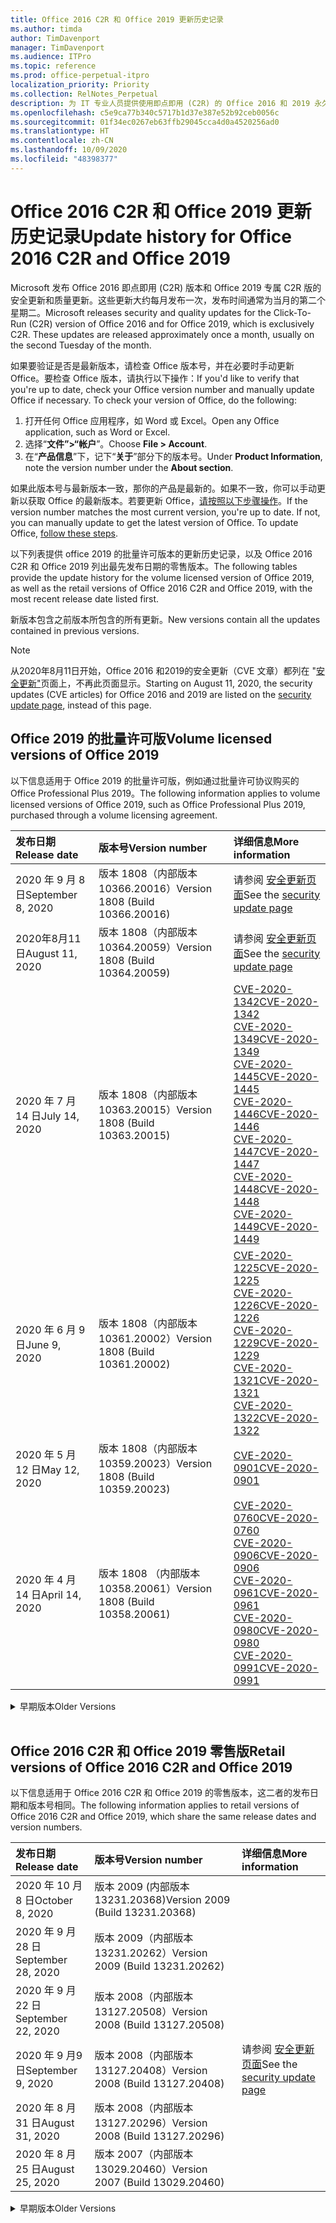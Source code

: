 ```yaml
---
title: Office 2016 C2R 和 Office 2019 更新历史记录
ms.author: timda
author: TimDavenport
manager: TimDavenport
ms.audience: ITPro
ms.topic: reference
ms.prod: office-perpetual-itpro
localization_priority: Priority
ms.collection: RelNotes_Perpetual
description: 为 IT 专业人员提供使用即点即用 (C2R) 的 Office 2016 和 2019 永久版本的更新历史记录
ms.openlocfilehash: c5e9ca77b340c5717b1d37e387e52b92ceb0056c
ms.sourcegitcommit: 01f34ec0267eb63ffb29045cca4d0a4520256ad0
ms.translationtype: HT
ms.contentlocale: zh-CN
ms.lasthandoff: 10/09/2020
ms.locfileid: "48398377"
---
```

# <a name="update-history-for-office-2016-c2r-and-office-2019"></a><span data-ttu-id="0ab61-103">Office 2016 C2R 和 Office 2019 更新历史记录</span><span class="sxs-lookup"><span data-stu-id="0ab61-103">Update history for Office 2016 C2R and Office 2019</span></span>

<span data-ttu-id="0ab61-p101">Microsoft 发布 Office 2016 即点即用 (C2R) 版本和 Office 2019 专属 C2R 版的安全更新和质量更新。这些更新大约每月发布一次，发布时间通常为当月的第二个星期二。</span><span class="sxs-lookup"><span data-stu-id="0ab61-p101">Microsoft releases security and quality updates for the Click-To-Run (C2R) version of Office 2016 and for Office 2019, which is exclusively C2R. These updates are released approximately once a month, usually on the second Tuesday of the month.</span></span>

<span data-ttu-id="0ab61-p102">如果要验证是否是最新版本，请检查 Office 版本号，并在必要时手动更新 Office。要检查 Office 版本，请执行以下操作：</span><span class="sxs-lookup"><span data-stu-id="0ab61-p102">If you'd like to verify that you're up to date, check your Office version number and manually update Office if necessary. To check your version of Office, do the following:</span></span>

  1.    <span data-ttu-id="0ab61-108">打开任何 Office 应用程序，如 Word 或 Excel。</span><span class="sxs-lookup"><span data-stu-id="0ab61-108">Open any Office application, such as Word or Excel.</span></span>
  2.    <span data-ttu-id="0ab61-109">选择“**文件”>“帐户**”。</span><span class="sxs-lookup"><span data-stu-id="0ab61-109">Choose **File > Account**.</span></span>
  3.    <span data-ttu-id="0ab61-110">在“**产品信息**”下，记下“**关于**”部分下的版本号。</span><span class="sxs-lookup"><span data-stu-id="0ab61-110">Under **Product Information**, note the version number under the **About section**.</span></span>

<span data-ttu-id="0ab61-p103">如果此版本号与最新版本一致，那你的产品是最新的。如果不一致，你可以手动更新以获取 Office 的最新版本。若要更新 Office，[请按照以下步骤操作](https://support.office.com/article/2ab296f3-7f03-43a2-8e50-46de917611c5)。</span><span class="sxs-lookup"><span data-stu-id="0ab61-p103">If the version number matches the most current version, you're up to date. If not, you can manually update to get the latest version of Office. To update Office, [follow these steps](https://support.office.com/article/2ab296f3-7f03-43a2-8e50-46de917611c5).</span></span>


<span data-ttu-id="0ab61-114">以下列表提供 office 2019 的批量许可版本的更新历史记录，以及 Office 2016 C2R 和 Office 2019 列出最先发布日期的零售版本。</span><span class="sxs-lookup"><span data-stu-id="0ab61-114">The following tables provide the update history for the volume licensed version of Office 2019, as well as the retail versions of Office 2016 C2R and Office 2019, with the most recent release date listed first.</span></span>

<span data-ttu-id="0ab61-115">新版本包含之前版本所包含的所有更新。</span><span class="sxs-lookup"><span data-stu-id="0ab61-115">New versions contain all the updates contained in previous versions.</span></span>


 > [!NOTE]
> <span data-ttu-id="0ab61-116">从2020年8月11日开始，Office 2016 和2019的安全更新（CVE 文章）都列在 "[安全更新"](https://docs.microsoft.com/officeupdates/microsoft365-apps-security-updates)页面上，不再此页面显示。</span><span class="sxs-lookup"><span data-stu-id="0ab61-116">Starting on August 11, 2020, the security updates (CVE articles) for Office 2016 and 2019 are listed on the [security update page](https://docs.microsoft.com/officeupdates/microsoft365-apps-security-updates), instead of this page.</span></span> 


## <a name="volume-licensed-versions-of-office-2019"></a><span data-ttu-id="0ab61-117">Office 2019 的批量许可版</span><span class="sxs-lookup"><span data-stu-id="0ab61-117">Volume licensed versions of Office 2019</span></span>
<span data-ttu-id="0ab61-118">以下信息适用于 Office 2019 的批量许可版，例如通过批量许可协议购买的 Office Professional Plus 2019。</span><span class="sxs-lookup"><span data-stu-id="0ab61-118">The following information applies to volume licensed versions of Office 2019, such as Office Professional Plus 2019, purchased through a volume licensing agreement.</span></span>

[//]: # (请勿删除批量许可表开头)


|<span data-ttu-id="0ab61-120">**发布日期**</span><span class="sxs-lookup"><span data-stu-id="0ab61-120">**Release date**</span></span>|<span data-ttu-id="0ab61-121">**版本号**</span><span class="sxs-lookup"><span data-stu-id="0ab61-121">**Version number**</span></span>|<span data-ttu-id="0ab61-122">**详细信息**</span><span class="sxs-lookup"><span data-stu-id="0ab61-122">**More information**</span></span>|
|:-----|:-----|:-----|
|<span data-ttu-id="0ab61-123">2020 年 9 月 8 日</span><span class="sxs-lookup"><span data-stu-id="0ab61-123">September 8, 2020</span></span>|<span data-ttu-id="0ab61-124">版本 1808（内部版本 10366.20016）</span><span class="sxs-lookup"><span data-stu-id="0ab61-124">Version 1808 (Build 10366.20016)</span></span>|<span data-ttu-id="0ab61-125">请参阅 [安全更新页面](https://docs.microsoft.com/officeupdates/microsoft365-apps-security-updates)</span><span class="sxs-lookup"><span data-stu-id="0ab61-125">See the [security update page](https://docs.microsoft.com/officeupdates/microsoft365-apps-security-updates)</span></span> |
|<span data-ttu-id="0ab61-126">2020年8月11日</span><span class="sxs-lookup"><span data-stu-id="0ab61-126">August 11, 2020</span></span>|<span data-ttu-id="0ab61-127">版本 1808（内部版本 10364.20059）</span><span class="sxs-lookup"><span data-stu-id="0ab61-127">Version 1808 (Build 10364.20059)</span></span>|<span data-ttu-id="0ab61-128">请参阅 [安全更新页面](https://docs.microsoft.com/officeupdates/microsoft365-apps-security-updates)</span><span class="sxs-lookup"><span data-stu-id="0ab61-128">See the [security update page](https://docs.microsoft.com/officeupdates/microsoft365-apps-security-updates)</span></span> |
|<span data-ttu-id="0ab61-129">2020 年 7 月 14 日</span><span class="sxs-lookup"><span data-stu-id="0ab61-129">July 14, 2020</span></span>   |<span data-ttu-id="0ab61-130">版本 1808（内部版本 10363.20015）</span><span class="sxs-lookup"><span data-stu-id="0ab61-130">Version 1808 (Build 10363.20015)</span></span>  |[<span data-ttu-id="0ab61-131">CVE-2020-1342</span><span class="sxs-lookup"><span data-stu-id="0ab61-131">CVE-2020-1342</span></span>](https://portal.msrc.microsoft.com/zh-CN/security-guidance/advisory/CVE-2020-1342) <br/>[<span data-ttu-id="0ab61-132">CVE-2020-1349</span><span class="sxs-lookup"><span data-stu-id="0ab61-132">CVE-2020-1349</span></span>](https://portal.msrc.microsoft.com/zh-CN/security-guidance/advisory/CVE-2020-1349) <br/>[<span data-ttu-id="0ab61-133">CVE-2020-1445</span><span class="sxs-lookup"><span data-stu-id="0ab61-133">CVE-2020-1445</span></span>](https://portal.msrc.microsoft.com/zh-CN/security-guidance/advisory/CVE-2020-1445) <br/>[<span data-ttu-id="0ab61-134">CVE-2020-1446</span><span class="sxs-lookup"><span data-stu-id="0ab61-134">CVE-2020-1446</span></span>](https://portal.msrc.microsoft.com/zh-CN/security-guidance/advisory/CVE-2020-1446) <br/>[<span data-ttu-id="0ab61-135">CVE-2020-1447</span><span class="sxs-lookup"><span data-stu-id="0ab61-135">CVE-2020-1447</span></span>](https://portal.msrc.microsoft.com/zh-CN/security-guidance/advisory/CVE-2020-1447) <br/>[<span data-ttu-id="0ab61-136">CVE-2020-1448</span><span class="sxs-lookup"><span data-stu-id="0ab61-136">CVE-2020-1448</span></span>](https://portal.msrc.microsoft.com/zh-CN/security-guidance/advisory/CVE-2020-1448) <br/>[<span data-ttu-id="0ab61-137">CVE-2020-1449</span><span class="sxs-lookup"><span data-stu-id="0ab61-137">CVE-2020-1449</span></span>](https://portal.msrc.microsoft.com/zh-CN/security-guidance/advisory/CVE-2020-1449) <br/>|
|<span data-ttu-id="0ab61-138">2020 年 6 月 9 日</span><span class="sxs-lookup"><span data-stu-id="0ab61-138">June 9, 2020</span></span>   |<span data-ttu-id="0ab61-139">版本 1808（内部版本 10361.20002）</span><span class="sxs-lookup"><span data-stu-id="0ab61-139">Version 1808 (Build 10361.20002)</span></span>  |[<span data-ttu-id="0ab61-140">CVE-2020-1225</span><span class="sxs-lookup"><span data-stu-id="0ab61-140">CVE-2020-1225</span></span>](https://portal.msrc.microsoft.com/zh-CN/security-guidance/advisory/CVE-2020-1225) <br/> [<span data-ttu-id="0ab61-141">CVE-2020-1226</span><span class="sxs-lookup"><span data-stu-id="0ab61-141">CVE-2020-1226</span></span>](https://portal.msrc.microsoft.com/zh-CN/security-guidance/advisory/CVE-2020-1226) <br/>[<span data-ttu-id="0ab61-142">CVE-2020-1229</span><span class="sxs-lookup"><span data-stu-id="0ab61-142">CVE-2020-1229</span></span>](https://portal.msrc.microsoft.com/zh-CN/security-guidance/advisory/CVE-2020-1229) <br/>[<span data-ttu-id="0ab61-143">CVE-2020-1321</span><span class="sxs-lookup"><span data-stu-id="0ab61-143">CVE-2020-1321</span></span>](https://portal.msrc.microsoft.com/zh-CN/security-guidance/advisory/CVE-2020-1321) <br/>[<span data-ttu-id="0ab61-144">CVE-2020-1322</span><span class="sxs-lookup"><span data-stu-id="0ab61-144">CVE-2020-1322</span></span>](https://portal.msrc.microsoft.com/zh-CN/security-guidance/advisory/CVE-2020-1322) <br/>|
|<span data-ttu-id="0ab61-145">2020 年 5 月12 日</span><span class="sxs-lookup"><span data-stu-id="0ab61-145">May 12, 2020</span></span>   |<span data-ttu-id="0ab61-146">版本 1808（内部版本 10359.20023）</span><span class="sxs-lookup"><span data-stu-id="0ab61-146">Version 1808 (Build 10359.20023)</span></span>  |[<span data-ttu-id="0ab61-147">CVE-2020-0901</span><span class="sxs-lookup"><span data-stu-id="0ab61-147">CVE-2020-0901</span></span>](https://portal.msrc.microsoft.com/zh-CN/security-guidance/advisory/CVE-2020-0901) <br/> |
|<span data-ttu-id="0ab61-148">2020 年 4 月 14 日</span><span class="sxs-lookup"><span data-stu-id="0ab61-148">April 14, 2020</span></span>   |<span data-ttu-id="0ab61-149">版本 1808 （内部版本 10358.20061）</span><span class="sxs-lookup"><span data-stu-id="0ab61-149">Version 1808 (Build 10358.20061)</span></span>  |[<span data-ttu-id="0ab61-150">CVE-2020-0760</span><span class="sxs-lookup"><span data-stu-id="0ab61-150">CVE-2020-0760</span></span>](https://portal.msrc.microsoft.com/zh-CN/security-guidance/advisory/CVE-2020-0760) <br/> [<span data-ttu-id="0ab61-151">CVE-2020-0906</span><span class="sxs-lookup"><span data-stu-id="0ab61-151">CVE-2020-0906</span></span>](https://portal.msrc.microsoft.com/zh-CN/security-guidance/advisory/CVE-2020-0906) <br/> [<span data-ttu-id="0ab61-152">CVE-2020-0961</span><span class="sxs-lookup"><span data-stu-id="0ab61-152">CVE-2020-0961</span></span>](https://portal.msrc.microsoft.com/zh-CN/security-guidance/advisory/CVE-2020-0961) <br/> [<span data-ttu-id="0ab61-153">CVE-2020-0980</span><span class="sxs-lookup"><span data-stu-id="0ab61-153">CVE-2020-0980</span></span>](https://portal.msrc.microsoft.com/zh-CN/security-guidance/advisory/CVE-2020-0980) <br/>[<span data-ttu-id="0ab61-154">CVE-2020-0991</span><span class="sxs-lookup"><span data-stu-id="0ab61-154">CVE-2020-0991</span></span>](https://portal.msrc.microsoft.com/zh-CN/security-guidance/advisory/CVE-2020-0991) <br/> |


[//]: # (请勿删除批量许可表结尾)

<details>
<summary><span data-ttu-id="0ab61-156">早期版本</span><span class="sxs-lookup"><span data-stu-id="0ab61-156">Older Versions</span></span></summary>
 

[//]: # (请勿删除批量许可旧表开头)


|<span data-ttu-id="0ab61-158">**发布日期**</span><span class="sxs-lookup"><span data-stu-id="0ab61-158">**Release date**</span></span>|<span data-ttu-id="0ab61-159">**版本号**</span><span class="sxs-lookup"><span data-stu-id="0ab61-159">**Version number**</span></span>|<span data-ttu-id="0ab61-160">**详细信息**</span><span class="sxs-lookup"><span data-stu-id="0ab61-160">**More information**</span></span>|
|:-----|:-----|:-----|
|<span data-ttu-id="0ab61-161">2020 年 3 月 10 日</span><span class="sxs-lookup"><span data-stu-id="0ab61-161">March 10, 2020</span></span>   |<span data-ttu-id="0ab61-162">版本 1808（内部版本 10357.20081）</span><span class="sxs-lookup"><span data-stu-id="0ab61-162">Version 1808 (Build 10357.20081)</span></span>  |[<span data-ttu-id="0ab61-163">CVE-2020-0850</span><span class="sxs-lookup"><span data-stu-id="0ab61-163">CVE-2020-0850</span></span>](https://portal.msrc.microsoft.com/zh-CN/security-guidance/advisory/CVE-2020-0850) <br/> [<span data-ttu-id="0ab61-164">CVE-2020-0852</span><span class="sxs-lookup"><span data-stu-id="0ab61-164">CVE-2020-0852</span></span>](https://portal.msrc.microsoft.com/zh-CN/security-guidance/advisory/CVE-2020-0852) <br/> [<span data-ttu-id="0ab61-165">CVE-2020-0892</span><span class="sxs-lookup"><span data-stu-id="0ab61-165">CVE-2020-0892</span></span>](https://portal.msrc.microsoft.com/zh-CN/security-guidance/advisory/CVE-2020-0892) <br/>  |
|<span data-ttu-id="0ab61-166">2020 年 2 月 11 日</span><span class="sxs-lookup"><span data-stu-id="0ab61-166">February 11, 2020</span></span>   |<span data-ttu-id="0ab61-167">版本 1808（内部版本 10356.20006）</span><span class="sxs-lookup"><span data-stu-id="0ab61-167">Version 1808 (Build 10356.20006)</span></span>  |[<span data-ttu-id="0ab61-168">CVE-2020-0696</span><span class="sxs-lookup"><span data-stu-id="0ab61-168">CVE-2020-0696</span></span>](https://portal.msrc.microsoft.com/zh-CN/security-guidance/advisory/CVE-2020-0696) <br/> [<span data-ttu-id="0ab61-169">CVE-2020-0759</span><span class="sxs-lookup"><span data-stu-id="0ab61-169">CVE-2020-0759</span></span>](https://portal.msrc.microsoft.com/zh-CN/security-guidance/advisory/CVE-2020-0759) <br/>  |


[//]: # (请勿删除批量许可旧表结尾)

</details>


<br/>

## <a name="retail-versions-of-office-2016-c2r-and-office-2019"></a><span data-ttu-id="0ab61-171">Office 2016 C2R 和 Office 2019 零售版</span><span class="sxs-lookup"><span data-stu-id="0ab61-171">Retail versions of Office 2016 C2R and Office 2019</span></span>
<span data-ttu-id="0ab61-172">以下信息适用于 Office 2016 C2R 和 Office 2019 的零售版本，这二者的发布日期和版本号相同。</span><span class="sxs-lookup"><span data-stu-id="0ab61-172">The following information applies to retail versions of Office 2016 C2R and Office 2019, which share the same release dates and version numbers.</span></span>

[//]: # (请勿删除零售表开头)


|<span data-ttu-id="0ab61-174">**发布日期**</span><span class="sxs-lookup"><span data-stu-id="0ab61-174">**Release date**</span></span>|<span data-ttu-id="0ab61-175">**版本号**</span><span class="sxs-lookup"><span data-stu-id="0ab61-175">**Version number**</span></span>|<span data-ttu-id="0ab61-176">**详细信息**</span><span class="sxs-lookup"><span data-stu-id="0ab61-176">**More information**</span></span>|
|:-----|:-----|:-----|
|<span data-ttu-id="0ab61-177">2020 年 10 月 8 日</span><span class="sxs-lookup"><span data-stu-id="0ab61-177">October 8, 2020</span></span>|<span data-ttu-id="0ab61-178">版本 2009 (内部版本 13231.20368)</span><span class="sxs-lookup"><span data-stu-id="0ab61-178">Version 2009 (Build 13231.20368)</span></span>| |
|<span data-ttu-id="0ab61-179">2020 年 9 月 28 日</span><span class="sxs-lookup"><span data-stu-id="0ab61-179">September 28, 2020</span></span>|<span data-ttu-id="0ab61-180">版本 2009（内部版本 13231.20262）</span><span class="sxs-lookup"><span data-stu-id="0ab61-180">Version 2009 (Build 13231.20262)</span></span>| |
|<span data-ttu-id="0ab61-181">2020 年 9 月 22 日</span><span class="sxs-lookup"><span data-stu-id="0ab61-181">September 22, 2020</span></span>|<span data-ttu-id="0ab61-182">版本 2008（内部版本 13127.20508）</span><span class="sxs-lookup"><span data-stu-id="0ab61-182">Version 2008 (Build 13127.20508)</span></span>| |
|<span data-ttu-id="0ab61-183">2020 年 9 月9 日</span><span class="sxs-lookup"><span data-stu-id="0ab61-183">September 9, 2020</span></span>|<span data-ttu-id="0ab61-184">版本 2008（内部版本 13127.20408）</span><span class="sxs-lookup"><span data-stu-id="0ab61-184">Version 2008 (Build 13127.20408)</span></span>|<span data-ttu-id="0ab61-185">请参阅 [安全更新页面](https://docs.microsoft.com/officeupdates/microsoft365-apps-security-updates)</span><span class="sxs-lookup"><span data-stu-id="0ab61-185">See the [security update page](https://docs.microsoft.com/officeupdates/microsoft365-apps-security-updates)</span></span> |
|<span data-ttu-id="0ab61-186">2020 年 8 月 31 日</span><span class="sxs-lookup"><span data-stu-id="0ab61-186">August 31, 2020</span></span>|<span data-ttu-id="0ab61-187">版本 2008（内部版本 13127.20296）</span><span class="sxs-lookup"><span data-stu-id="0ab61-187">Version 2008 (Build 13127.20296)</span></span>| |
|<span data-ttu-id="0ab61-188">2020 年 8 月 25 日</span><span class="sxs-lookup"><span data-stu-id="0ab61-188">August 25, 2020</span></span>|<span data-ttu-id="0ab61-189">版本 2007（内部版本 13029.20460）</span><span class="sxs-lookup"><span data-stu-id="0ab61-189">Version 2007 (Build 13029.20460)</span></span>| |


[//]: # (请勿删除零售表结尾)

<details>
<summary><span data-ttu-id="0ab61-191">早期版本</span><span class="sxs-lookup"><span data-stu-id="0ab61-191">Older Versions</span></span></summary>
 

[//]: # (请勿删除零售旧表开头)


|<span data-ttu-id="0ab61-193">**发布日期**</span><span class="sxs-lookup"><span data-stu-id="0ab61-193">**Release date**</span></span>|<span data-ttu-id="0ab61-194">**版本号**</span><span class="sxs-lookup"><span data-stu-id="0ab61-194">**Version number**</span></span>|<span data-ttu-id="0ab61-195">**详细信息**</span><span class="sxs-lookup"><span data-stu-id="0ab61-195">**More information**</span></span>|
|:-----|:-----|:-----|
|<span data-ttu-id="0ab61-196">2020 年 8 月 11 日</span><span class="sxs-lookup"><span data-stu-id="0ab61-196">August 11, 2020</span></span>|<span data-ttu-id="0ab61-197">版本 2007（内部版本 13029.20344）</span><span class="sxs-lookup"><span data-stu-id="0ab61-197">Version 2007 (Build 13029.20344)</span></span>|<span data-ttu-id="0ab61-198">请参阅 [安全更新页面](https://docs.microsoft.com/officeupdates/microsoft365-apps-security-updates)</span><span class="sxs-lookup"><span data-stu-id="0ab61-198">See the [security update page](https://docs.microsoft.com/officeupdates/microsoft365-apps-security-updates)</span></span> |
|<span data-ttu-id="0ab61-199">2020 年 7 月 30 日</span><span class="sxs-lookup"><span data-stu-id="0ab61-199">July 30, 2020</span></span>|<span data-ttu-id="0ab61-200">版本 2007（内部版本 13029.20308）</span><span class="sxs-lookup"><span data-stu-id="0ab61-200">Version 2007 (Build 13029.20308)</span></span>  |<span data-ttu-id="0ab61-201">各种 Bug 和性能修补程序。</span><span class="sxs-lookup"><span data-stu-id="0ab61-201">Various bug and performance fixes.</span></span>  <br/>  |
|<span data-ttu-id="0ab61-202">2020 年 7 月 28 日</span><span class="sxs-lookup"><span data-stu-id="0ab61-202">July 28, 2020</span></span>|<span data-ttu-id="0ab61-203">版本 2006（内部版本 13001.20498）</span><span class="sxs-lookup"><span data-stu-id="0ab61-203">Version 2006 (Build 13001.20498)</span></span>  |<span data-ttu-id="0ab61-204">各种 Bug 和性能修补程序。</span><span class="sxs-lookup"><span data-stu-id="0ab61-204">Various bug and performance fixes.</span></span>  <br/>  |
|<span data-ttu-id="0ab61-205">2020 年 7 月 14 日</span><span class="sxs-lookup"><span data-stu-id="0ab61-205">July 14, 2020</span></span>|<span data-ttu-id="0ab61-206">版本 2006（内部版本 13001.20384）</span><span class="sxs-lookup"><span data-stu-id="0ab61-206">Version 2006 (Build 13001.20384)</span></span>  |[<span data-ttu-id="0ab61-207">CVE-2020-1342</span><span class="sxs-lookup"><span data-stu-id="0ab61-207">CVE-2020-1342</span></span>](https://portal.msrc.microsoft.com/zh-CN/security-guidance/advisory/CVE-2020-1342) <br/>[<span data-ttu-id="0ab61-208">CVE-2020-1349</span><span class="sxs-lookup"><span data-stu-id="0ab61-208">CVE-2020-1349</span></span>](https://portal.msrc.microsoft.com/zh-CN/security-guidance/advisory/CVE-2020-1349) <br/>[<span data-ttu-id="0ab61-209">CVE-2020-1445</span><span class="sxs-lookup"><span data-stu-id="0ab61-209">CVE-2020-1445</span></span>](https://portal.msrc.microsoft.com/zh-CN/security-guidance/advisory/CVE-2020-1445) <br/>[<span data-ttu-id="0ab61-210">CVE-2020-1446</span><span class="sxs-lookup"><span data-stu-id="0ab61-210">CVE-2020-1446</span></span>](https://portal.msrc.microsoft.com/zh-CN/security-guidance/advisory/CVE-2020-1446) <br/>[<span data-ttu-id="0ab61-211">CVE-2020-1447</span><span class="sxs-lookup"><span data-stu-id="0ab61-211">CVE-2020-1447</span></span>](https://portal.msrc.microsoft.com/zh-CN/security-guidance/advisory/CVE-2020-1447) <br/>[<span data-ttu-id="0ab61-212">CVE-2020-1449</span><span class="sxs-lookup"><span data-stu-id="0ab61-212">CVE-2020-1449</span></span>](https://portal.msrc.microsoft.com/zh-CN/security-guidance/advisory/CVE-2020-1449) <br/>[<span data-ttu-id="0ab61-213">CVE-2020-1458</span><span class="sxs-lookup"><span data-stu-id="0ab61-213">CVE-2020-1458</span></span>](https://portal.msrc.microsoft.com/zh-CN/security-guidance/advisory/CVE-2020-1458) <br/>|
|<span data-ttu-id="0ab61-214">2020 年 6 月 30 日</span><span class="sxs-lookup"><span data-stu-id="0ab61-214">June 30, 2020</span></span>|<span data-ttu-id="0ab61-215">版本 2006（内部版本 13001.20266）</span><span class="sxs-lookup"><span data-stu-id="0ab61-215">Version 2006 (Build 13001.20266)</span></span>  |<span data-ttu-id="0ab61-216">各种 Bug 和性能修补程序。</span><span class="sxs-lookup"><span data-stu-id="0ab61-216">Various bug and performance fixes.</span></span>  <br/>  |
|<span data-ttu-id="0ab61-217">2020 年 6 月 24 日</span><span class="sxs-lookup"><span data-stu-id="0ab61-217">June 24, 2020</span></span>|<span data-ttu-id="0ab61-218">版本 2005（内部版本 12827.20470）</span><span class="sxs-lookup"><span data-stu-id="0ab61-218">Version 2005 (Build 12827.20470)</span></span>  |<span data-ttu-id="0ab61-219">各种 Bug 和性能修补程序。</span><span class="sxs-lookup"><span data-stu-id="0ab61-219">Various bug and performance fixes.</span></span>  <br/>  |
|<span data-ttu-id="0ab61-220">2020 年 6 月 9 日</span><span class="sxs-lookup"><span data-stu-id="0ab61-220">June 9, 2020</span></span>|<span data-ttu-id="0ab61-221">版本 2005（内部版本 12827.20336）</span><span class="sxs-lookup"><span data-stu-id="0ab61-221">Version 2005 (Build 12827.20336)</span></span>  |[<span data-ttu-id="0ab61-222">CVE-2020-1225</span><span class="sxs-lookup"><span data-stu-id="0ab61-222">CVE-2020-1225</span></span>](https://portal.msrc.microsoft.com/zh-CN/security-guidance/advisory/CVE-2020-1225)  <br/> [<span data-ttu-id="0ab61-223">CVE-2020-1226</span><span class="sxs-lookup"><span data-stu-id="0ab61-223">CVE-2020-1226</span></span>](https://portal.msrc.microsoft.com/zh-CN/security-guidance/advisory/CVE-2020-1226)  <br/> [<span data-ttu-id="0ab61-224">CVE-2020-1229</span><span class="sxs-lookup"><span data-stu-id="0ab61-224">CVE-2020-1229</span></span>](https://portal.msrc.microsoft.com/zh-CN/security-guidance/advisory/CVE-2020-1229)  <br/> [<span data-ttu-id="0ab61-225">CVE-2020-1321</span><span class="sxs-lookup"><span data-stu-id="0ab61-225">CVE-2020-1321</span></span>](https://portal.msrc.microsoft.com/zh-CN/security-guidance/advisory/CVE-2020-1321)  <br/> [<span data-ttu-id="0ab61-226">CVE-2020-1322</span><span class="sxs-lookup"><span data-stu-id="0ab61-226">CVE-2020-1322</span></span>](https://portal.msrc.microsoft.com/zh-CN/security-guidance/advisory/CVE-2020-1322)  <br/>|
|<span data-ttu-id="0ab61-227">2020 年 6 月 2 日</span><span class="sxs-lookup"><span data-stu-id="0ab61-227">June 2, 2020</span></span>|<span data-ttu-id="0ab61-228">版本 2005（内部版本 12827.20268）</span><span class="sxs-lookup"><span data-stu-id="0ab61-228">Version 2005 (Build 12827.20268)</span></span>  |<span data-ttu-id="0ab61-229">各种 Bug 和性能修补程序。</span><span class="sxs-lookup"><span data-stu-id="0ab61-229">Various bug and performance fixes.</span></span>  <br/>  |
|<span data-ttu-id="0ab61-230">2020 年 5 月 21 日</span><span class="sxs-lookup"><span data-stu-id="0ab61-230">May 21, 2020</span></span>|<span data-ttu-id="0ab61-231">版本 2004（内部版本 12730.20352）</span><span class="sxs-lookup"><span data-stu-id="0ab61-231">Version 2004 (Build 12730.20352)</span></span>  |<span data-ttu-id="0ab61-232">各种 Bug 和性能修补程序。</span><span class="sxs-lookup"><span data-stu-id="0ab61-232">Various bug and performance fixes.</span></span>  <br/>  |
|<span data-ttu-id="0ab61-233">2020 年 5 月12 日</span><span class="sxs-lookup"><span data-stu-id="0ab61-233">May 12, 2020</span></span>|<span data-ttu-id="0ab61-234">版本 2004（内部版本 12730.20270）</span><span class="sxs-lookup"><span data-stu-id="0ab61-234">Version 2004 (Build 12730.20270)</span></span>  |[<span data-ttu-id="0ab61-235">CVE-2020-0901</span><span class="sxs-lookup"><span data-stu-id="0ab61-235">CVE-2020-0901</span></span>](https://portal.msrc.microsoft.com/zh-CN/security-guidance/advisory/CVE-2020-0901)  <br/>  |
|<span data-ttu-id="0ab61-236">2020 年 5 月 4 日</span><span class="sxs-lookup"><span data-stu-id="0ab61-236">May 4, 2020</span></span>|<span data-ttu-id="0ab61-237">版本 2004（内部版本 12730.20250）</span><span class="sxs-lookup"><span data-stu-id="0ab61-237">Version 2004 (Build 12730.20250)</span></span>  |[<span data-ttu-id="0ab61-238">链接</span><span class="sxs-lookup"><span data-stu-id="0ab61-238">Link</span></span>](https://support.microsoft.com/office/excel-word-powerpoint-file-becomes-corrupt-when-opening-a-file-that-contains-a-vba-project-or-after-enabling-a-macro-in-an-open-file-ad6ee6ca-db23-4614-a403-282821eb99f6?ui=en-us&rs=en-us&ad=us)<br/>  |
|<span data-ttu-id="0ab61-239">2020 年 4 月 29 日</span><span class="sxs-lookup"><span data-stu-id="0ab61-239">April 29, 2020</span></span>|<span data-ttu-id="0ab61-240">版本 2004 （内部版本 12730.20236）</span><span class="sxs-lookup"><span data-stu-id="0ab61-240">Version 2004 (Build 12730.20236)</span></span>  |<span data-ttu-id="0ab61-241">各种 Bug 和性能修补程序。</span><span class="sxs-lookup"><span data-stu-id="0ab61-241">Various bug and performance fixes.</span></span> <br/>  |
|<span data-ttu-id="0ab61-242">2020 年 4 月 15 日</span><span class="sxs-lookup"><span data-stu-id="0ab61-242">April 15, 2020</span></span>|<span data-ttu-id="0ab61-243">版本 2003 （内部版本 12624.20466）</span><span class="sxs-lookup"><span data-stu-id="0ab61-243">Version 2003 (Build 12624.20466)</span></span>  |<span data-ttu-id="0ab61-244">各种 Bug 和性能修补程序。</span><span class="sxs-lookup"><span data-stu-id="0ab61-244">Various bug and performance fixes.</span></span> <br/>  |
|<span data-ttu-id="0ab61-245">2020 年 4 月 14 日</span><span class="sxs-lookup"><span data-stu-id="0ab61-245">April 14, 2020</span></span>|<span data-ttu-id="0ab61-246">版本 2003（内部版本 12624.20442）</span><span class="sxs-lookup"><span data-stu-id="0ab61-246">Version 2003 (Build 12624.20442)</span></span>  |[<span data-ttu-id="0ab61-247">CVE-2020-0760</span><span class="sxs-lookup"><span data-stu-id="0ab61-247">CVE-2020-0760</span></span>](https://portal.msrc.microsoft.com/zh-CN/security-guidance/advisory/CVE-2020-0760) <br/> [<span data-ttu-id="0ab61-248">CVE-2020-0906</span><span class="sxs-lookup"><span data-stu-id="0ab61-248">CVE-2020-0906</span></span>](https://portal.msrc.microsoft.com/zh-CN/security-guidance/advisory/CVE-2020-0906) <br/> [<span data-ttu-id="0ab61-249">CVE-2020-0961</span><span class="sxs-lookup"><span data-stu-id="0ab61-249">CVE-2020-0961</span></span>](https://portal.msrc.microsoft.com/zh-CN/security-guidance/advisory/CVE-2020-0961) <br/> [<span data-ttu-id="0ab61-250">CVE-2020-0979</span><span class="sxs-lookup"><span data-stu-id="0ab61-250">CVE-2020-0979</span></span>](https://portal.msrc.microsoft.com/zh-CN/security-guidance/advisory/CVE-2020-0979) <br/> [<span data-ttu-id="0ab61-251">CVE-2020-0980</span><span class="sxs-lookup"><span data-stu-id="0ab61-251">CVE-2020-0980</span></span>](https://portal.msrc.microsoft.com/zh-CN/security-guidance/advisory/CVE-2020-0980) <br/>[<span data-ttu-id="0ab61-252">CVE-2020-0991</span><span class="sxs-lookup"><span data-stu-id="0ab61-252">CVE-2020-0991</span></span>](https://portal.msrc.microsoft.com/zh-CN/security-guidance/advisory/CVE-2020-0991) <br/> |
|<span data-ttu-id="0ab61-253">2020 年 3 月 31 日</span><span class="sxs-lookup"><span data-stu-id="0ab61-253">March 31, 2020</span></span>|<span data-ttu-id="0ab61-254">版本 2003（内部版本 12624.20382）</span><span class="sxs-lookup"><span data-stu-id="0ab61-254">Version 2003 (Build 12624.20382)</span></span>  |<span data-ttu-id="0ab61-255">各种 Bug 和性能修补程序。</span><span class="sxs-lookup"><span data-stu-id="0ab61-255">Various bug and performance fixes.</span></span> <br/>  |
|<span data-ttu-id="0ab61-256">2020 年 3 月25 日</span><span class="sxs-lookup"><span data-stu-id="0ab61-256">March 25, 2020</span></span>|<span data-ttu-id="0ab61-257">版本 2003（内部版本 12624.20320）</span><span class="sxs-lookup"><span data-stu-id="0ab61-257">Version 2003 (Build 12624.20320)</span></span>  |<span data-ttu-id="0ab61-258">各种 Bug 和性能修补程序。</span><span class="sxs-lookup"><span data-stu-id="0ab61-258">Various bug and performance fixes.</span></span> <br/>  |
|<span data-ttu-id="0ab61-259">2020 年 3 月 10 日</span><span class="sxs-lookup"><span data-stu-id="0ab61-259">March 10, 2020</span></span>|<span data-ttu-id="0ab61-260">版本 2002（内部版本 12527.20278）</span><span class="sxs-lookup"><span data-stu-id="0ab61-260">Version 2002 (Build 12527.20278)</span></span>  |[<span data-ttu-id="0ab61-261">CVE-2020-0850</span><span class="sxs-lookup"><span data-stu-id="0ab61-261">CVE-2020-0850</span></span>](https://portal.msrc.microsoft.com/zh-CN/security-guidance/advisory/CVE-2020-0850) <br/> [<span data-ttu-id="0ab61-262">CVE-2020-0851</span><span class="sxs-lookup"><span data-stu-id="0ab61-262">CVE-2020-0851</span></span>](https://portal.msrc.microsoft.com/zh-CN/security-guidance/advisory/CVE-2020-0851) <br/> [<span data-ttu-id="0ab61-263">CVE-2020-0855</span><span class="sxs-lookup"><span data-stu-id="0ab61-263">CVE-2020-0855</span></span>](https://portal.msrc.microsoft.com/zh-CN/security-guidance/advisory/CVE-2020-0855) <br/> [<span data-ttu-id="0ab61-264">CVE-2020-0892</span><span class="sxs-lookup"><span data-stu-id="0ab61-264">CVE-2020-0892</span></span>](https://portal.msrc.microsoft.com/zh-CN/security-guidance/advisory/CVE-2020-0892) <br/>  |
|<span data-ttu-id="0ab61-265">2020 年 3 月 1 日</span><span class="sxs-lookup"><span data-stu-id="0ab61-265">March 1, 2020</span></span>   |<span data-ttu-id="0ab61-266">版本 2002（内部版本 12527.20242）</span><span class="sxs-lookup"><span data-stu-id="0ab61-266">Version 2002 (Build 12527.20242)</span></span>  |<span data-ttu-id="0ab61-267">解决了导致第三方应用程序无法从 Outlook 发送电子邮件的问题。</span><span class="sxs-lookup"><span data-stu-id="0ab61-267">Addresses an issue that caused third party applications to be unable to send email from Outlook.</span></span> <br/>  |


[//]: # (请勿删除零售旧表结尾)


</details>






